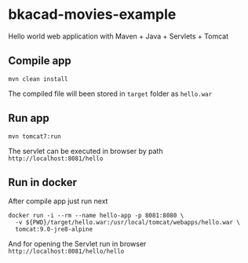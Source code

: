 # bkacad-movies-example
Hello world web application with Maven + Java + Servlets + Tomcat

## Compile app 
```
mvn clean install
```
The compiled file will been stored in `target` folder as `hello.war`

## Run app 
```
mvn tomcat7:run
```
The servlet can be executed in browser by path `http://localhost:8081/hello`

## Run in docker
After compile app just run next
```
docker run -i --rm --name hello-app -p 8081:8080 \
  -v ${PWD}/target/hello.war:/usr/local/tomcat/webapps/hello.war \
  tomcat:9.0-jre8-alpine
```
And for opening the Servlet run in browser `http://localhost:8081/hello/hello`
